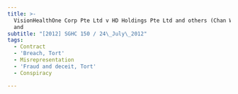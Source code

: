 ```yaml
---
title: >-
  VisionHealthOne Corp Pte Ltd v HD Holdings Pte Ltd and others (Chan Wai Chuen
  and
subtitle: "[2012] SGHC 150 / 24\_July\_2012"
tags:
  - Contract
  - 'Breach, Tort'
  - Misrepresentation
  - 'Fraud and deceit, Tort'
  - Conspiracy

---
```


